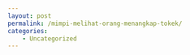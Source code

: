 ```yaml
---
layout: post
permalink: /mimpi-melihat-orang-menangkap-tokek/
categories:
    - Uncategorized
---
```


